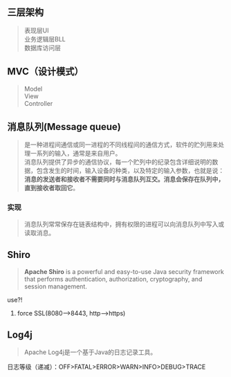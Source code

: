 ## 三层架构
> 表现层UI  
> 业务逻辑层BLL  
> 数据库访问层

## MVC（设计模式）
> Model  
> View  
> Controller

## 消息队列(Message queue)
> 是一种进程间通信或同一进程的不同线程间的通信方式，软件的贮列用来处理一系列的输入，通常是来自用户。  
> 消息队列提供了异步的通信协议，每一个贮列中的纪录包含详细说明的数据，包含发生的时间，输入设备的种类，以及特定的输入参数，也就是说：**消息的发送者和接收者不需要同时与消息队列互交。消息会保存在队列中，直到接收者取回它**。

### 实现
> 消息队列常常保存在链表结构中，拥有权限的进程可以向消息队列中写入或读取消息。

## Shiro
> **Apache Shiro** is a powerful and easy-to-use Java security framework that performs authentication, authorization, cryptography, and session management.

use?!

1. force SSL(8080-->8443, http-->https)

## Log4j
> Apache Log4j是一个基于Java的日志记录工具。

日志等级（递减）：OFF>FATAL>ERROR>WARN>INFO>DEBUG>TRACE